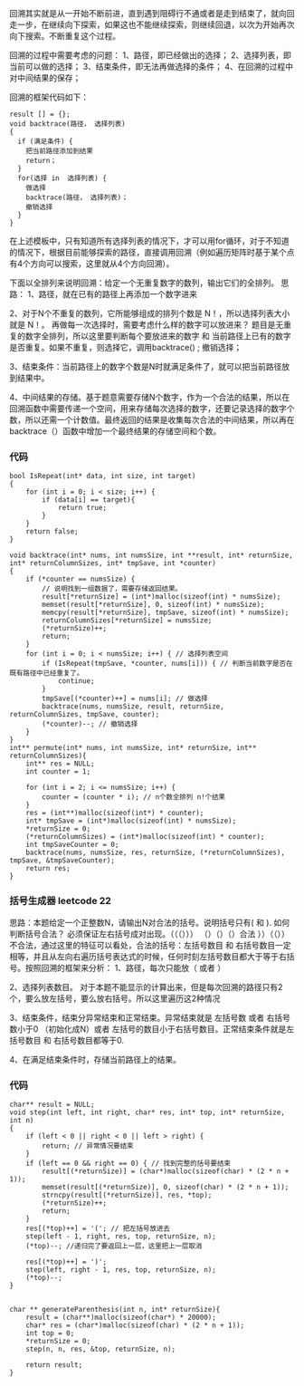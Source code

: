 
回溯其实就是从一开始不断前进，直到遇到阻碍行不通或者是走到结束了，就向回走一步，在继续向下探索，如果这也不能继续探索，则继续回退，以次为开始再次向下搜索。不断重复这个过程。

回溯的过程中需要考虑的问题： 
1、路径，即已经做出的选择； 
2、选择列表，即当前可以做的选择；
3、结束条件，即无法再做选择的条件；
4、在回溯的过程中对中间结果的保存；

回溯的框架代码如下：

```
result [] = {};
void backtrace(路径， 选择列表)
{
  if (满足条件) {
    把当前路径添加到结果
    return；
  }
  for(选择 in  选择列表) {
    做选择
    backtrace(路径， 选择列表)；
    撤销选择
  }
}
```
在上述模板中，只有知道所有选择列表的情况下，才可以用for循环，对于不知道的情况下，根据目前能够探索的路径，直接调用回溯（例如遍历矩阵时基于某个点有4个方向可以搜索，这里就从4个方向回溯）。

下面以全排列来说明回溯：给定一个无重复数字的数列，输出它们的全排列。
思路：
1、路径，就在已有的路径上再添加一个数字进来

2、对于N个不重复的数列，它所能够组成的排列个数是 N！，所以选择列表大小就是 N！。 再做每一次选择时，需要考虑什么样的数字可以放进来？ 题目是无重复的数字全排列，所以这里要判断每个要放进来的数字 和 当前路径上已有的数字是否重复。如果不重复，则选择它，调用backtrace() ; 撤销选择；

3、结束条件：当前路径上的数字个数是N时就满足条件了，就可以把当前路径放到结果中。

4、中间结果的存储。基于题意需要存储N个数字，作为一个合法的结果，所以在回溯函数中需要传递一个空间，用来存储每次选择的数字，还要记录选择的数字个数，所以还需一个计数值。最终返回的结果是收集每次合法的中间结果，所以再在backtrace（）函数中增加一个最终结果的存储空间和个数。

### 代码
```
bool IsRepeat(int* data, int size, int target)
{
    for (int i = 0; i < size; i++) {
        if (data[i] == target){
            return true;
        }
    }
    return false;
}

void backtrace(int* nums, int numsSize, int **result, int* returnSize, int* returnColumnSizes, int* tmpSave, int *counter)
{
    if (*counter == numsSize) {
        // 说明找到一组数据了，需要存储返回结果。
        result[*returnSize] = (int*)malloc(sizeof(int) * numsSize);
        memset(result[*returnSize], 0, sizeof(int) * numsSize);
        memcpy(result[*returnSize], tmpSave, sizeof(int) * numsSize);
        returnColumnSizes[*returnSize] = numsSize;
        (*returnSize)++;
        return;
    }
    for (int i = 0; i < numsSize; i++) { // 选择列表空间
        if (IsRepeat(tmpSave, *counter, nums[i])) { // 判断当前数字是否在既有路径中已经重复了。
            continue;
        }
        tmpSave[(*counter)++] = nums[i]; // 做选择
        backtrace(nums, numsSize, result, returnSize, returnColumnSizes, tmpSave, counter);
        (*counter)--; // 撤销选择
    }
}
int** permute(int* nums, int numsSize, int* returnSize, int** returnColumnSizes){
    int** res = NULL;
    int counter = 1;

    for (int i = 2; i <= numsSize; i++) {
        counter = (counter * i); // n个数全排列 n!个结果
    }
    res = (int**)malloc(sizeof(int*) * counter);
    int* tmpSave = (int*)malloc(sizeof(int) * numsSize);
    *returnSize = 0;
    (*returnColumnSizes) = (int*)malloc(sizeof(int) * counter);
    int tmpSaveCounter = 0;
    backtrace(nums, numsSize, res, returnSize, (*returnColumnSizes), tmpSave, &tmpSaveCounter);
    return res;
}
```

### 括号生成器 leetcode 22

思路：本题给定一个正整数N，请输出N对合法的括号。说明括号只有( 和 ). 如何判断括号合法？ 必须保证左右括号成对出现。（（（）））   （）（）（）合法
））（（））不合法，通过这里的特征可以看处，合法的括号：左括号数目 和 右括号数目一定相等，并且从左向右遍历括号表达式的时候，任何时刻左括号数目都大于等于右括号。按照回溯的框架来分析：
1、路径，每次只能放（ 或者 ）

2、选择列表数目。 对于本题不能显示的计算出来，但是每次回溯的路径只有2个，要么放左括号，要么放右括号。所以这里遍历这2种情况

3、结束条件，结束分异常结束和正常结束。异常结束就是 左括号数 或者 右括号数小于0 （初始化成N）或者 左括号的数目小于右括号数目。正常结束条件就是左括号数目 和 右括号数目都等于0.

4、在满足结束条件时，存储当前路径上的结果。

### 代码
```
char** result = NULL;
void step(int left, int right, char* res, int* top, int* returnSize, int n)
{
    if (left < 0 || right < 0 || left > right) {
        return; // 异常情况要结束
    }
    if (left == 0 && right == 0) { // 找到完整的括号要结束
        result[(*returnSize)] = (char*)malloc(sizeof(char) * (2 * n + 1));
        memset(result[(*returnSize)], 0, sizeof(char) * (2 * n + 1));
        strncpy(result[(*returnSize)], res, *top);
        (*returnSize)++;
        return; 
    }
    res[(*top)++] = '('; // 把左括号放进去
    step(left - 1, right, res, top, returnSize, n);
    (*top)--; //递归完了要返回上一层，这里把上一层取消

    res[(*top)++] = ')';
    step(left, right - 1, res, top, returnSize, n);
    (*top)--;
}


char ** generateParenthesis(int n, int* returnSize){
    result = (char**)malloc(sizeof(char*) * 20000);
    char* res = (char*)malloc(sizeof(char) * (2 * n + 1));
    int top = 0;
    *returnSize = 0;
    step(n, n, res, &top, returnSize, n);

    return result;
}

```

